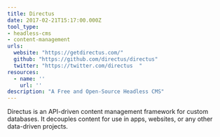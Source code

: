```yaml
---
title: Directus
date: 2017-02-21T15:17:00.000Z
tool_type:
- headless-cms
- content-management
urls:
  website: "https://getdirectus.com/"
  github: "https://github.com/directus/directus"
  twitter: "https://twitter.com/directus  "
resources:
  - name: ''
    url: ''
description: "A Free and Open-Source Headless CMS"
---
```

Directus is an API-driven content management framework for custom databases. It decouples content for use in apps, websites, or any other data-driven projects.
